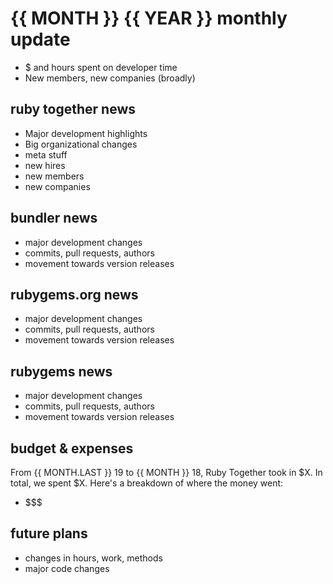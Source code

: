 # {{ MONTH }} {{ YEAR }} monthly update

* $ and hours spent on developer time
* New members, new companies (broadly)

## ruby together news

* Major development highlights
* Big organizational changes
* meta stuff
* new hires
* new members
* new companies

## bundler news

* major development changes
* commits, pull requests, authors
* movement towards version releases

## rubygems.org news

* major development changes
* commits, pull requests, authors
* movement towards version releases

## rubygems news

* major development changes
* commits, pull requests, authors
* movement towards version releases

## budget & expenses

From {{ MONTH.LAST }} 19 to {{ MONTH }} 18, Ruby Together took in $X. In total, we spent $X. Here's a breakdown of where the money went:

* $$$

## future plans

* changes in hours, work, methods
* major code changes
